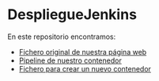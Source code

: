 # DespliegueJenkins

En este repositorio encontramos:
* [Fichero original de nuestra página web](index.html)
* [Pipeline de nuestro contenedor](Jenkinsfile)
* [Fichero para crear un nuevo contenedor](nuevoContenedor)
